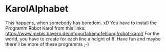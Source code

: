 # KarolAlphabet
This happens, when somebody has boredom. xD
You have to install the Programm Robot Karol from this links: https://www.mebis.bayern.de/infoportal/empfehlung/robot-karol/
For the world, you have to create for each line a height of 8.
Have fun and maybe there'll be more of these programms ;-)


